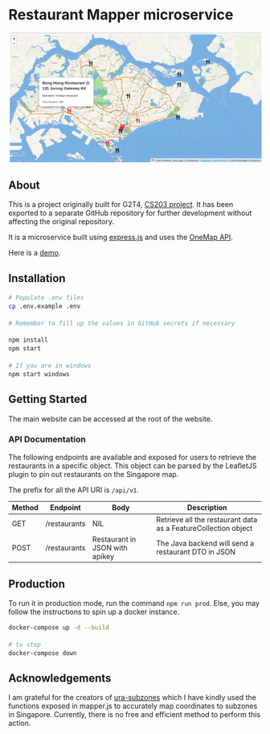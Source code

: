 # Restaurant Mapper microservice

![Screenshot of restaurant mapper](webpage.png)

## About

This is a project originally built for G2T4, [CS203 project](https://github.com/xbowery/CS203_Proj). It has been exported to a separate GitHub repository for further development without affecting the original repository.

It is a microservice built using [express.js](https://expressjs.com/) and uses the [OneMap API](https://www.onemap.gov.sg/docs/).

Here is a [demo](https://RestaurantMapper.wonyk99.repl.co).

## Installation

```bash
# Populate .env files
cp .env.example .env

# Remember to fill up the values in GitHub secrets if necessary

npm install
npm start

# If you are in windows
npm start windows
```

## Getting Started

The main website can be accessed at the root of the website.

### API Documentation

The following endpoints are available and exposed for users to retrieve the restaurants in a specific object. This object can be parsed by the LeafletJS plugin to pin out restaurants on the Singapore map.

The prefix for all the API URI is `/api/v1`.

| Method | Endpoint     | Body                           | Description                                                    |
| ------ | ------------ | ------------------------------ | -------------------------------------------------------------- |
| GET    | /restaurants | NIL                            | Retrieve all the restaurant data as a FeatureCollection object |
| POST   | /restaurants | Restaurant in JSON with apikey | The Java backend will send a restaurant DTO in JSON            |

## Production

To run it in production mode, run the command `npm run prod`. Else, you may follow the instructions to spin up a docker instance.

```bash
docker-compose up -d --build

# to stop
docker-compose down
```

## Acknowledgements

I am grateful for the creators of [ura-subzones](https://github.com/dsaidgovsg/ura-subzones) which I have kindly used the functions exposed in mapper.js to accurately map coordinates to subzones in Singapore. Currently, there is no free and efficient method to perform this action.
